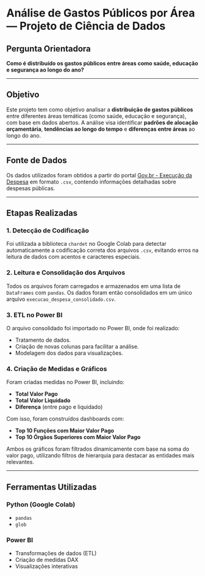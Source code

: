 # Análise de Gastos Públicos por Área — Projeto de Ciência de Dados

## Pergunta Orientadora
**Como é distribuído os gastos públicos entre áreas como saúde, educação e segurança ao longo do ano?**

---

## Objetivo
Este projeto tem como objetivo analisar a **distribuição de gastos públicos** entre diferentes áreas temáticas (como saúde, educação e segurança), com base em dados abertos. A análise visa identificar **padrões de alocação orçamentária**, **tendências ao longo do tempo** e **diferenças entre áreas** ao longo do ano.

---

## Fonte de Dados
Os dados utilizados foram obtidos a partir do portal [Gov.br - Execução da Despesa](https://portaldatransparencia.gov.br/download-de-dados/despesas-execucao) em formato `.csv`, contendo informações detalhadas sobre despesas públicas.

---

## Etapas Realizadas

### 1. Detecção de Codificação
Foi utilizada a biblioteca `chardet` no Google Colab para detectar automaticamente a codificação correta dos arquivos `.csv`, evitando erros na leitura de dados com acentos e caracteres especiais.

### 2. Leitura e Consolidação dos Arquivos
Todos os arquivos foram carregados e armazenados em uma lista de `DataFrames` com `pandas`. Os dados foram então consolidados em um único arquivo `execucao_despesa_consolidado.csv`.

### 3. ETL no Power BI
O arquivo consolidado foi importado no Power BI, onde foi realizado:
- Tratamento de dados.
- Criação de novas colunas para facilitar a análise.
- Modelagem dos dados para visualizações.

### 4. Criação de Medidas e Gráficos
Foram criadas medidas no Power BI, incluindo:
- **Total Valor Pago**
- **Total Valor Liquidado**
- **Diferença** (entre pago e liquidado)

Com isso, foram construídos dashboards com:
- **Top 10 Funções com Maior Valor Pago**
- **Top 10 Órgãos Superiores com Maior Valor Pago**

Ambos os gráficos foram filtrados dinamicamente com base na soma do valor pago, utilizando filtros de hierarquia para destacar as entidades mais relevantes.

---

## Ferramentas Utilizadas

### Python (Google Colab)
- `pandas`
- `glob`

### Power BI
- Transformações de dados (ETL)
- Criação de medidas DAX
- Visualizações interativas

